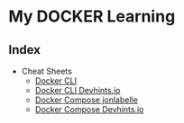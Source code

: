 # My DOCKER Learning

## Index

* Cheat Sheets
    * [Docker CLI](https://docs.docker.com/get-started/docker_cheatsheet.pdf)
    * [Docker CLI Devhints.io](https://devhints.io/docker)
    * [Docker Compose jonlabelle](https://gist.github.com/jonlabelle/bd667a97666ecda7bbc4f1cc9446d43a)
    * [Docker Compose Devhints.io](https://devhints.io/docker-compose)